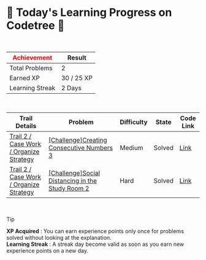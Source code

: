 # 🌲 Today's Learning Progress on Codetree 🌲

<br />

| <span style="color:red;display:block;text-align:center;"> **Achievement**</span> | Result |
|---|---|
|Total Problems| 2 |
| Earned XP | 30 / 25 XP |
| Learning Streak | 2 Days |

<br />

|Trail Details|Problem|Difficulty|State|Code Link|
|---|---|---|---|---|
|[Trail 2 / Case Work / Organize Strategy](https://www.codetree.ai/trail-info/novice-mid/)|[[Challenge]Creating Consecutive Numbers 3](https://www.codetree.ai/trails/complete/curated-cards/challenge-create-consecutive-numbers-3/)|Medium|Solved|[Link](https://github.com/williamsjay49/codetree/blob/main/250812/Creating%20Consecutive%20Numbers%203/create-consecutive-numbers-3.py)|
|[Trail 2 / Case Work / Organize Strategy](https://www.codetree.ai/trail-info/novice-mid/)|[[Challenge]Social Distancing in the Study Room 2](https://www.codetree.ai/trails/complete/curated-cards/challenge-study-cafe-keeping-distance-2/)|Hard|Solved|[Link](https://github.com/williamsjay49/codetree/blob/main/250812/Social%20Distancing%20in%20the%20Study%20Room%202/study-cafe-keeping-distance-2.py)|


<br />

> [!TIP]
> **XP Acquired** : You can earn experience points only once for problems solved without looking at the explanation.  
> **Learning Streak** : A streak day become valid as soon as you earn new experience points on a new day.

